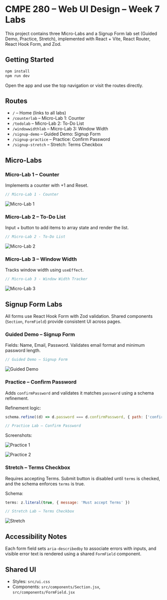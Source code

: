 # CMPE 280 – Web UI Design – Week 7 Labs

This project contains three Micro-Labs and a Signup Form lab set (Guided Demo, Practice, Stretch), implemented with React + Vite, React Router, React Hook Form, and Zod.

## Getting Started

```bash
npm install
npm run dev
```

Open the app and use the top navigation or visit the routes directly.

## Routes

- `/` – Home (links to all labs)
- `/counterlab` – Micro-Lab 1: Counter
- `/todolab` – Micro-Lab 2: To-Do List
- `/windowwidthlab` – Micro-Lab 3: Window Width
- `/signup-demo` – Guided Demo: Signup Form
- `/signup-practice` – Practice: Confirm Password
- `/signup-stretch` – Stretch: Terms Checkbox

## Micro-Labs

### Micro-Lab 1 – Counter
Implements a counter with +1 and Reset.

```startLine:endLine:src/CounterLab.jsx
// Micro-Lab 1 - Counter
```

![Micro-Lab 1](./screenshots/micro-lab1.png)

### Micro-Lab 2 – To-Do List
Input + button to add items to array state and render the list.

```startLine:endLine:src/TodoLab.jsx
// Micro-Lab 2 - To-Do List
```

![Micro-Lab 2](./screenshots/micro-lab2.png)

### Micro-Lab 3 – Window Width
Tracks window width using `useEffect`.

```startLine:endLine:src/WindowWidthLab.jsx
// Micro-Lab 3 - Window Width Tracker
```

![Micro-Lab 3](./screenshots/micro-lab3.png)

## Signup Form Labs

All forms use React Hook Form with Zod validation. Shared components (`Section`, `FormField`) provide consistent UI across pages.

### Guided Demo – Signup Form
Fields: Name, Email, Password. Validates email format and minimum password length.

```startLine:endLine:src/SignupFormDemo.jsx
// Guided Demo – Signup Form
```

![Guided Demo](./screenshots/guided-demo.png)

### Practice – Confirm Password
Adds `confirmPassword` and validates it matches `password` using a schema refinement.

Refinement logic:
```js
schema.refine((d) => d.password === d.confirmPassword, { path: ['confirmPassword'], message: 'Passwords must match' })
```

```startLine:endLine:src/SignupFormPracticeConfirm.jsx
// Practice Lab – Confirm Password
```

Screenshots:

![Practice 1](./screenshots/practice-lab-signup-screenshot1.png)

![Practice 2](./screenshots/practice-lab-signup-screenshot2.png)

### Stretch – Terms Checkbox
Requires accepting Terms. Submit button is disabled until `terms` is checked, and the schema enforces `terms` is true.

Schema:
```js
terms: z.literal(true, { message: 'Must accept Terms' })
```

```startLine:endLine:src/SignupFormStretchTerms.jsx
// Stretch Lab – Terms Checkbox
```

![Stretch](./screenshots/stretch-lab-with-terms-s1.png)

## Accessibility Notes

Each form field sets `aria-describedby` to associate errors with inputs, and visible error text is rendered using a shared `FormField` component.

## Shared UI

- Styles: `src/ui.css`
- Components: `src/components/Section.jsx`, `src/components/FormField.jsx`

